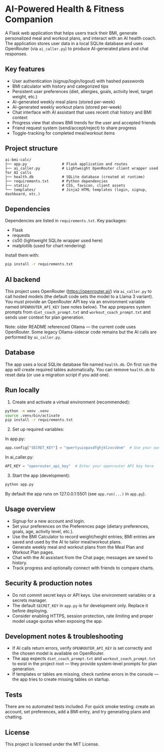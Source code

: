 # AI-Powered Health & Fitness Companion

A Flask web application that helps users track their BMI, generate personalized meal and workout plans, and interact with an AI health coach. The application stores user data in a local SQLite database and uses OpenRouter (via `ai_caller.py`) to produce AI-generated plans and chat responses.

## Key features

- User authentication (signup/login/logout) with hashed passwords
- BMI calculator with history and categorized tips
- Persistent user preferences (diet, allergies, goals, activity level, target weight, etc.)
- AI-generated weekly meal plans (stored per-week)
- AI-generated weekly workout plans (stored per-week)
- Chat interface with AI assistant that uses recent chat history and BMI context
- Progress view that shows BMI trends for the user and accepted friends
- Friend request system (send/accept/reject) to share progress
- Toggle-tracking for completed meal/workout items

## Project structure

```
ai-bmi-calc/
├── app.py                # Flask application and routes
├── ai_caller.py          # Lightweight OpenRouter client wrapper used for AI calls
├── health.db             # SQLite database (created at runtime)
├── requirements.txt      # Python dependencies
├── static/               # CSS, favicon, client assets
└── templates/            # Jinja2 HTML templates (login, signup, dashboard, etc.)
```

## Dependencies

Dependencies are listed in `requirements.txt`. Key packages:

- Flask
- requests
- cs50 (lightweight SQLite wrapper used here)
- matplotlib (used for chart rendering)

Install them with:

```bash
pip install -r requirements.txt
```

## AI backend

This project uses OpenRouter (https://openrouter.ai/) via `ai_caller.py` to call hosted models (the default code sets the model to a Llama 3 variant). You must provide an OpenRouter API key via an environment variable named `OPENROUTER_API_KEY` (see notes below). The app prepares system prompts from `diet_coach_prompt.txt` and `workout_coach_prompt.txt` and sends user context for plan generation.

Note: older README referenced Ollama — the current code uses OpenRouter. Some legacy Ollama-sidecar code remains but the AI calls are performed by `ai_caller.py`.

## Database

The app uses a local SQLite database file named `health.db`. On first run the app will create required tables automatically. You can remove `health.db` to reset data (or use a migration script if you add one).

## Run locally

1. Create and activate a virtual environment (recommended):

```bash
python -m venv .venv
source .venv/bin/activate
pip install -r requirements.txt
```

2. Set up required variables:

In app.py:
```py
app.config["SECRET_KEY"] = "qwertyuiopasdfghjklzxcvbnm"  # Use your own secret key here to encrypt the data
```

In ai_caller.py:
```py
API_KEY = "openrouter_api_key"  # Enter your openrouter API key here
```

3. Start the app (development):

```bash
python app.py
```

By default the app runs on 127.0.0.1:5501 (see `app.run(...)` in `app.py`).

## Usage overview

- Signup for a new account and login.
- Set your preferences on the Preferences page (dietary preferences, goals, age, activity level, etc.).
- Use the BMI Calculator to record weight/height entries; BMI entries are saved and used by the AI to tailor meal/workout plans.
- Generate weekly meal and workout plans from the Meal Plan and Workout Plan pages.
- Chat with the AI assistant from the Chat page; messages are saved to history.
- Track progress and optionally connect with friends to compare charts.

## Security & production notes

- Do not commit secret keys or API keys. Use environment variables or a secrets manager.
- The default `SECRET_KEY` in `app.py` is for development only. Replace it before deploying.
- Consider enabling HTTPS, session protection, rate limiting and proper model usage quotas when exposing the app.

## Development notes & troubleshooting

- If AI calls return errors, verify `OPENROUTER_API_KEY` is set correctly and the chosen model is available on OpenRouter.
- The app expects `diet_coach_prompt.txt` and `workout_coach_prompt.txt` to exist in the project root — they provide system-level prompts for plan generation.
- If templates or tables are missing, check runtime errors in the console — the app tries to create missing tables on startup.

## Tests

There are no automated tests included. For quick smoke testing: create an account, set preferences, add a BMI entry, and try generating plans and chatting.

## License

This project is licensed under the MIT License.
